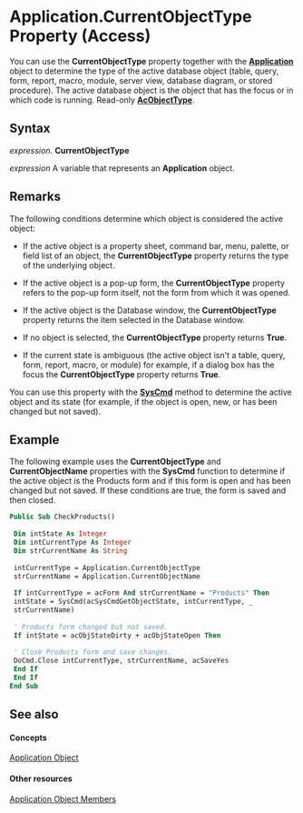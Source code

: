 
# Application.CurrentObjectType Property (Access)

You can use the  **CurrentObjectType** property together with the **[Application](aefb0713-97e6-e2c7-e530-8fd2e1316a55.md)** object to determine the type of the active database object (table, query, form, report, macro, module, server view, database diagram, or stored procedure). The active database object is the object that has the focus or in which code is running. Read-only **[AcObjectType](157a8d35-2b27-4f62-8e74-525043f6ec71.md)**.


## Syntax

 _expression_. **CurrentObjectType**

 _expression_ A variable that represents an **Application** object.


## Remarks

The following conditions determine which object is considered the active object:


- If the active object is a property sheet, command bar, menu, palette, or field list of an object, the  **CurrentObjectType** property returns the type of the underlying object.
    
- If the active object is a pop-up form, the  **CurrentObjectType** property refers to the pop-up form itself, not the form from which it was opened.
    
- If the active object is the Database window, the  **CurrentObjectType** property returns the item selected in the Database window.
    
- If no object is selected, the  **CurrentObjectType** property returns **True**.
    
- If the current state is ambiguous (the active object isn't a table, query, form, report, macro, or module) for example, if a dialog box has the focus the  **CurrentObjectType** property returns **True**.
    
You can use this property with the  **[SysCmd](5064b8cc-6f9a-602b-e304-6d1478d9b4a7.md)** method to determine the active object and its state (for example, if the object is open, new, or has been changed but not saved).


## Example

The following example uses the  **CurrentObjectType** and **CurrentObjectName** properties with the **SysCmd** function to determine if the active object is the Products form and if this form is open and has been changed but not saved. If these conditions are true, the form is saved and then closed.


```vb
Public Sub CheckProducts() 
 
 Dim intState As Integer 
 Dim intCurrentType As Integer 
 Dim strCurrentName As String 
 
 intCurrentType = Application.CurrentObjectType 
 strCurrentName = Application.CurrentObjectName 
 
 If intCurrentType = acForm And strCurrentName = "Products" Then 
 intState = SysCmd(acSysCmdGetObjectState, intCurrentType, _ 
 strCurrentName) 
 
 ' Products form changed but not saved. 
 If intState = acObjStateDirty + acObjStateOpen Then 
 
 ' Close Products form and save changes. 
 DoCmd.Close intCurrentType, strCurrentName, acSaveYes 
 End If 
 End If 
End Sub
```


## See also


#### Concepts


[Application Object](aefb0713-97e6-e2c7-e530-8fd2e1316a55.md)
#### Other resources


[Application Object Members](3ab5276c-d52a-72a9-244c-ec92ead48811.md)
